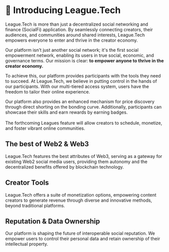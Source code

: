 # 🐋 Introducing League.Tech

League.Tech is more than just a decentralized social networking and finance (SocialFi) application. By seamlessly connecting creators, their audiences, and communities around shared interests, League.Tech empowers everyone to enter and thrive in the creator economy.

Our platform isn't just another social network; it's the first social empowerment network, enabling its users in true social, economic, and governance terms. Our mission is clear: **to empower anyone to thrive in the creator economy.**

To achieve this, our platform provides participants with the tools they need to succeed. At League.Tech, we believe in putting control in the hands of our participants. With our multi-tiered access system, users have the freedom to tailor their online experience.

Our platform also provides an enhanced mechanism for price discovery through direct shorting on the bonding curve. Additionally, participants can showcase their skills and earn rewards by earning badges. \
\
The forthcoming Leagues feature will allow creators to schedule, monetize, and foster vibrant online communities.

## The best of Web2 & Web3

League.Tech features the best attributes of Web3, serving as a gateway for existing Web2 social media users, providing them autonomy and the decentralized benefits offered by blockchain technology.

## Creator Tools

League.Tech offers a suite of monetization options, empowering content creators to generate revenue through diverse and innovative methods, beyond traditional platforms.

## Reputation & Data Ownership

Our platform is shaping the future of interoperable social reputation. We empower users to control their personal data and retain ownership of their intellectual property.

## &#x20;
